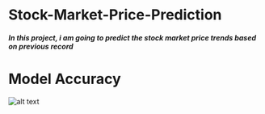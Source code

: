 # Stock-Market-Price-Prediction
##### In this project, i am going to predict the stock market price trends based on previous record

# Model Accuracy
![alt text](https://github.com/syedmurtazazaidi/Stock-Market-Price-Prediction/blob/main/StockMarketModelAccuracy.PNG)
